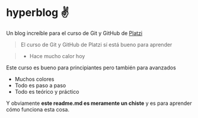 # hyperblog ✌
Un blog increíble para el curso de Git y GitHub de [Platzi](http://https://platzi.com/ "Platzi")
> El curso de Git y GitHub de Platzi sí está bueno para aprender 

> - Hace mucho calor hoy

Este curso es bueno para principiantes pero también para avanzados
* Muchos colores
* Todo es paso a paso
* Todo es teórico y práctico

Y obviamente **este readme.md es meramente un chiste** y es para aprender cómo funciona esta cosa. 